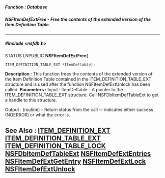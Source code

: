 ##### Function : Database
##### NSFItemDefExtFree - Free the contents of the extended version of the Item Definition Table.

---
##### #include <nsfdb.h>
STATUS LNPUBLIC **NSFItemDefExtFree(**

	ITEM_DEFINITION_TABLE_EXT *ItemDeftable);
**Description :**
This function frees the contents of the extended version of the Item Definition 
Table contained in the ITEM_DEFINITION_TABLE_EXT structure and is used after 
the function NSFItemDefExtUnlock has been called. 
**Parameters :**
Input :
ItemDeftable  -  A pointer to the ITEM_DEFINITION_TABLE_EXT structure.  Call NSFDbItemDefTableExt to get a handle to this structure. 


Output :
(routine)  -  Return status from the call -- indicates either success (NOERROR) or what the error is.


**See Also :**
[ITEM_DEFINITION_EXT](D:/md_files/ITEM_DEFINITION_EXT.md)
[ITEM_DEFINITION_TABLE_EXT](D:/md_files/ITEM_DEFINITION_TABLE_EXT.md)
[ITEM_DEFINITION_TABLE_LOCK](D:/md_files/ITEM_DEFINITION_TABLE_LOCK.md)
[NSFDbItemDefTableExt](D:/md_files/NSFDbItemDefTableExt.md)
[NSFItemDefExtEntries](D:/md_files/NSFItemDefExtEntries.md)
[NSFItemDefExtGetEntry](D:/md_files/NSFItemDefExtGetEntry.md)
[NSFItemDefExtLock](D:/md_files/NSFItemDefExtLock.md)
[NSFItemDefExtUnlock](D:/md_files/NSFItemDefExtUnlock.md)
---
